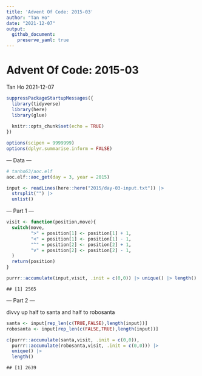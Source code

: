 ```yaml
---
title: 'Advent Of Code: 2015-03'
author: "Tan Ho"
date: "2021-12-07"
output:
  github_document:
    preserve_yaml: true
---
```


Advent Of Code: 2015-03
================
Tan Ho
2021-12-07

``` r
suppressPackageStartupMessages({
  library(tidyverse)
  library(here)
  library(glue)
  
  knitr::opts_chunk$set(echo = TRUE)
})

options(scipen = 9999999)
options(dplyr.summarise.inform = FALSE)
```

— Data —

``` r
# tanho63/aoc.elf
aoc.elf::aoc_get(day = 3, year = 2015)
```

``` r
input <- readLines(here::here("2015/day-03-input.txt")) |>
  strsplit("") |>
  unlist()
```

— Part 1 —

``` r
visit <- function(position,move){
  switch(move,
         ">" = position[1] <- position[1] + 1,
         "<" = position[1] <- position[1] - 1,
         "^" = position[2] <- position[2] + 1,
         "v" = position[2] <- position[2] - 1,
  )
  return(position)
}

purrr::accumulate(input,visit, .init = c(0,0)) |> unique() |> length()
```

    ## [1] 2565

— Part 2 —

divvy up half to santa and half to robosanta

``` r
santa <- input[rep_len(c(TRUE,FALSE),length(input))]
robosanta <- input[rep_len(c(FALSE,TRUE),length(input))]

c(purrr::accumulate(santa,visit, .init = c(0,0)),
  purrr::accumulate(robosanta,visit, .init = c(0,0))) |> 
  unique() |> 
  length()
```

    ## [1] 2639
